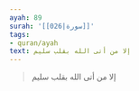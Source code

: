 ```yaml
---
ayah: 89
surah: '[[026|سورة]]'
tags:
- quran/ayah
text: إلا من أتى الله بقلب سليم
---
```

> إلا من أتى الله بقلب سليم
